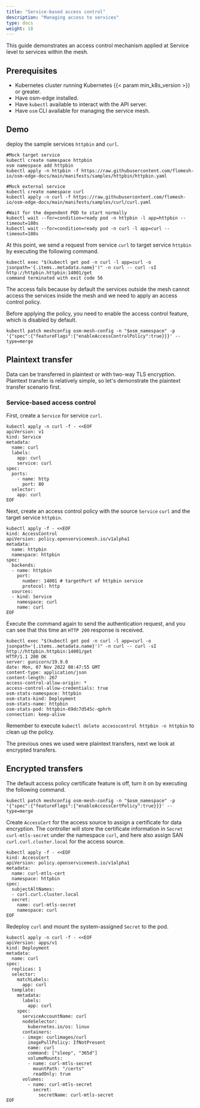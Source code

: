 ```yaml
---
title: "Service-based access control"
description: "Managing access to services"
type: docs
weight: 18
---
```


This guide demonstrates an access control mechanism applied at Service level to services within the mesh.

## Prerequisites

- Kubernetes cluster running Kubernetes {{< param min_k8s_version >}} or greater.
- Have osm-edge installed.
- Have `kubectl` available to interact with the API server.
- Have `osm` CLI available for managing the service mesh.


## Demo

deploy the sample services `httpbin` and `curl`.

```shell
#Mock target service
kubectl create namespace httpbin
osm namespace add httpbin
kubectl apply -n httpbin -f https://raw.githubusercontent.com/flomesh-io/osm-edge-docs/main/manifests/samples/httpbin/httpbin.yaml

#Mock external service
kubectl create namespace curl
kubectl apply -n curl -f https://raw.githubusercontent.com/flomesh-io/osm-edge-docs/main/manifests/samples/curl/curl.yaml

#Wait for the dependent POD to start normally
kubectl wait --for=condition=ready pod -n httpbin -l app=httpbin --timeout=180s
kubectl wait --for=condition=ready pod -n curl -l app=curl --timeout=180s
```

At this point, we send a request from service  `curl` to target service `httpbin` by executing the following command.

```shell
kubectl exec "$(kubectl get pod -n curl -l app=curl -o jsonpath='{.items..metadata.name}')" -n curl -- curl -sI http://httpbin.httpbin:14001/get
command terminated with exit code 56
```

The access fails because by default the services outside the mesh cannot access the services inside the mesh and we need to apply an access control policy.

Before applying the policy, you need to enable the access control feature, which is disabled by default.

```shell
kubectl patch meshconfig osm-mesh-config -n "$osm_namespace" -p '{"spec":{"featureFlags":{"enableAccessControlPolicy":true}}}' --type=merge
```

## Plaintext transfer

Data can be transferred in plaintext or with two-way TLS encryption. Plaintext transfer is relatively simple, so let's demonstrate the plaintext transfer scenario first.

### Service-based access control

First, create a `Service` for service `curl`.

```shell
kubectl apply -n curl -f - <<EOF
apiVersion: v1
kind: Service
metadata:
  name: curl
  labels:
    app: curl
    service: curl
spec:
  ports:
    - name: http
      port: 80
  selector:
    app: curl
EOF
```

Next, create an access control policy with the source `Service` `curl` and the target service `httpbin`.

```shell
kubectl apply -f - <<EOF
kind: AccessControl
apiVersion: policy.openservicemesh.io/v1alpha1
metadata:
  name: httpbin
  namespace: httpbin
spec:
  backends:
  - name: httpbin
    port:
      number: 14001 # targetPort of httpbin service
      protocol: http
  sources:
  - kind: Service
    namespace: curl
    name: curl
EOF
```
Execute the command again to send the authentication request, and you can see that this time an `HTTP 200` response is received.

```shell
kubectl exec "$(kubectl get pod -n curl -l app=curl -o jsonpath='{.items..metadata.name}')" -n curl -- curl -sI http://httpbin.httpbin:14001/get
HTTP/1.1 200 OK
server: gunicorn/19.9.0
date: Mon, 07 Nov 2022 08:47:55 GMT
content-type: application/json
content-length: 267
access-control-allow-origin: *
access-control-allow-credentials: true
osm-stats-namespace: httpbin
osm-stats-kind: Deployment
osm-stats-name: httpbin
osm-stats-pod: httpbin-69dc7d545c-qphrh
connection: keep-alive
```

Remember to execute `kubectl delete accesscontrol httpbin -n httpbin` to clean up the policy.

The previous ones we used were plaintext transfers, next we look at encrypted transfers.

## Encrypted transfers

The default access policy certificate feature is off, turn it on by executing the following command.

```shell
kubectl patch meshconfig osm-mesh-config -n "$osm_namespace" -p '{"spec":{"featureFlags":{"enableAccessCertPolicy":true}}}' --type=merge
```

Create `AccessCert` for the access source to assign a certificate for data encryption. The controller will store the certificate information in `Secret` `curl-mtls-secret` under the namespace `curl`, and here also assign SAN `curl.curl.cluster.local` for the access source.

```shell
kubectl apply -f - <<EOF
kind: AccessCert
apiVersion: policy.openservicemesh.io/v1alpha1
metadata:
  name: curl-mtls-cert
  namespace: httpbin
spec:
  subjectAltNames:
  - curl.curl.cluster.local
  secret:
    name: curl-mtls-secret
    namespace: curl
EOF
```

Redeploy `curl` and mount the system-assigned `Secret` to the pod.

```shell
kubectl apply -n curl -f - <<EOF
apiVersion: apps/v1
kind: Deployment
metadata:
  name: curl
spec:
  replicas: 1
  selector:
    matchLabels:
      app: curl
  template:
    metadata:
      labels:
        app: curl
    spec:
      serviceAccountName: curl
      nodeSelector:
        kubernetes.io/os: linux
      containers:
      - image: curlimages/curl
        imagePullPolicy: IfNotPresent
        name: curl
        command: ["sleep", "365d"]
        volumeMounts:
        - name: curl-mtls-secret
          mountPath: "/certs"
          readOnly: true
      volumes:
        - name: curl-mtls-secret
          secret:
            secretName: curl-mtls-secret
EOF
```